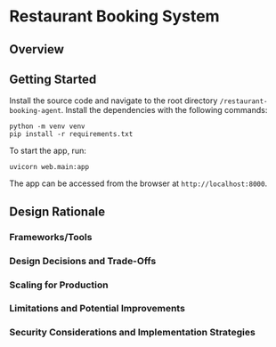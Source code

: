# Restaurant Booking System

## Overview

## Getting Started
Install the source code and navigate to the root directory `/restaurant-booking-agent`. Install the dependencies with the following commands:
```
python -m venv venv
pip install -r requirements.txt
```

To start the app, run:
```
uvicorn web.main:app
```
The app can be accessed from the browser at `http://localhost:8000`.

## Design Rationale

### Frameworks/Tools

### Design Decisions and Trade-Offs

### Scaling for Production

### Limitations and Potential Improvements

### Security Considerations and Implementation Strategies
